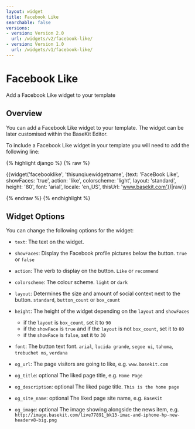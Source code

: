 ```yaml
---
layout: widget
title: Facebook Like
searchable: false
versions:
- version: Version 2.0
  url: /widgets/v2/facebook-like/
- version: Version 1.0
  url: /widgets/v1/facebook-like/
---
```


# Facebook Like

Add a Facebook Like widget to your template

## Overview

You can add a Facebook Like widget to your template. The widget can be later customised within the BaseKit Editor.

To include a Facebook Like widget in your template you will need to add the following line:

{% highlight django %}
{% raw %}

  {{widget('facebooklike', 'thisunqiuewidgetname', {text: 'FaceBook Like', showFaces: 'true', action: 'like', colorscheme: 'light', layout: 'standard', height: '80', font: 'arial', locale: 'en_US', thisUrl: 'www.basekit.com'})|raw}}

{% endraw %}
{% endhighlight %}

## Widget Options

You can change the following options for the widget:

* ```text```: The text on the widget.

* ```showFaces```: Display the Facebook profile pictures below the button. ```true``` or ```false```

* ```action```: The verb to display on the button. ```Like``` or ```recommend```

* ```colorscheme```: The colour scheme. ```light``` or ```dark```

* ```layout```: Determines the size and amount of social context next to the button.
```standard```, ```button_count``` or ```box_count```

* ```height```: The height of the widget depending on the ```layout``` and ```showFaces```

  * if the ```layout``` is ```box_count```, set it to ```90```
  * if the ```showFace``` is ```true``` and if the ```layout``` is not ```box_count```, set it to ```80```
  * if the ```showFace``` is ```false```, set it to ```30```
  
* ```font```: The button text font. ```arial```, ```lucida grande```, ```segoe ui```, ```tahoma```, ```trebuchet ms```, ```verdana```

* ```og_url```: The page visitors are going to like, e.g. ```www.basekit.com```

* ```og_title```: optional The liked page title, e.g. ```Home Page```

* ```og_description```: optional The liked page title. ```This is the home page```

* ```og_site_name```: optional The liked page site name, e.g. ```BaseKit```

* ```og_image```: optional The image showing alongside the news item, e.g. ```http://image.basekit.com/live77891_bk13-imac-and-iphone-hp-new-headerv8-big.png```
